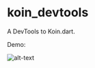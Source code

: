 # koin_devtools

A DevTools to Koin.dart.

Demo:

![alt-text](https://github.com/pbissonho/koin.dart/blob/master/devtools.gif)

